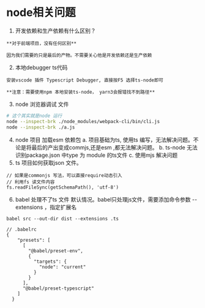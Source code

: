 # node相关问题
1. 开发依赖和生产依赖有什么区别？
```
**对于前端项目，没有任何区别**

因为我们需要的只是最后的产物。不需要关心他是开发依赖还是生产依赖
```


2. 本地debugger ts代码
```
安装vscode 插件 Typescript Debugger, 直接按F5 选择ts-node即可

**注意：需要使用npm 本地安装ts-node， yarn3会报错找不到路径**
```

3. node 浏览器调试 文件
```sh
# 这个其实就是node 运行
node --inspect-brk ./node_modules/webpack-cli/bin/cli.js
node --inspect-brk ./a.js
```

4. node 项目 加载esm 依赖包
  a. 项目基础为ts, 使用ts 编写，无法解决问题。不论是将最后的产出变成commjs,还是esm ,都无法解决问题。
  b. ts-node 无法识别package.json 中type 为 module 的ts文件
  c. 使用mjs 解决问题
5. ts 项目如何获取json 文件。
```
// 如果是commonjs 写法，可以直接require动态引入
// 利用fs 读文件内容
fs.readFileSync(getSchemaPath(), 'utf-8')
```

6. babel 处理不了ts 文件
默认情况。babel只处理js文件，需要添加命令参数 --extensions ，指定扩展名
```
babel src --out-dir dist --extensions .ts
```
```
// .babelrc
{
    "presets": [
      [
        "@babel/preset-env",
        {
          "targets": {
            "node": "current"
          }
        }
      ],
      "@babel/preset-typescript"
    ]
  }
```

